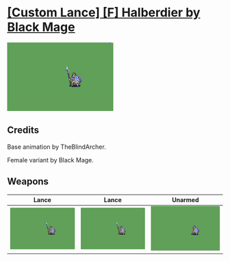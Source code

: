 # [\[Custom Lance\] \[F\] Halberdier by Black Mage](./)

<img src="./2.%20Lance/Lance_000.png" alt="[Custom Lance] [F] Halberdier by Black Mage standing" />

## Credits

Base animation by TheBlindArcher.

Female variant by Black Mage.

## Weapons


|Lance |Lance |Unarmed |
|  :---: | :---: | :---: |
| <img alt="Lance animation" src="./2.%20Lance/Lance.gif" /> | <img alt="Lance animation" src="./2.%20Lance%20(Ting)/Lance.gif" /> | <img alt="Unarmed animation" src="./8.%20Unarmed/Unarmed.gif" /> |
